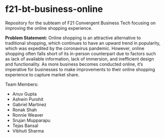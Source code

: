 # f21-bt-business-online
Repository for the subteam of F21 Convergent Business Tech focusing on improving the online shopping experience.

**Problem Statement:**
Online shopping is an attractive alternative to traditional shopping, which continues to have an upward trend in popularity, which was expedited by the coronavirus pandemic. However, online shopping often falls short of its in-person counterpart due to factors such as lack of available information, lack of immersion, and inefficient design and functionality. As more business becomes conducted online, it’s imperative for businesses to make improvements to their online shopping experience to capture market share.

Team Members:
- Anuv Gupta
- Ashwin Purohit
- Gabriel Martinez
- Ronak Shah
- Ronnie Weaver
- Srujan Mupparapu
- Tejas Bansal
- Vibhuti Sharma
